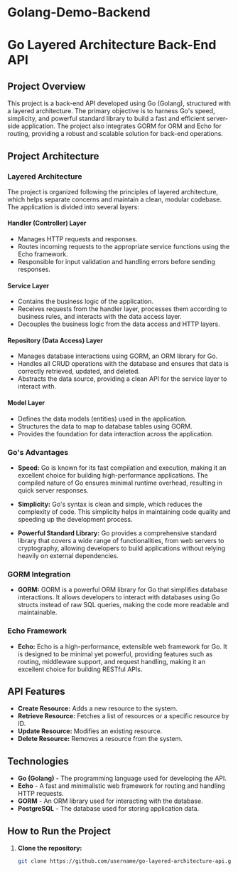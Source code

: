 # Golang-Demo-Backend

# Go Layered Architecture Back-End API

## Project Overview

This project is a back-end API developed using Go (Golang), structured with a layered architecture. The primary objective is to harness Go's speed, simplicity, and powerful standard library to build a fast and efficient server-side application. The project also integrates GORM for ORM and Echo for routing, providing a robust and scalable solution for back-end operations.

## Project Architecture

### Layered Architecture

The project is organized following the principles of layered architecture, which helps separate concerns and maintain a clean, modular codebase. The application is divided into several layers:

#### Handler (Controller) Layer
- Manages HTTP requests and responses.
- Routes incoming requests to the appropriate service functions using the Echo framework.
- Responsible for input validation and handling errors before sending responses.

#### Service Layer
- Contains the business logic of the application.
- Receives requests from the handler layer, processes them according to business rules, and interacts with the data access layer.
- Decouples the business logic from the data access and HTTP layers.

#### Repository (Data Access) Layer
- Manages database interactions using GORM, an ORM library for Go.
- Handles all CRUD operations with the database and ensures that data is correctly retrieved, updated, and deleted.
- Abstracts the data source, providing a clean API for the service layer to interact with.

#### Model Layer
- Defines the data models (entities) used in the application.
- Structures the data to map to database tables using GORM.
- Provides the foundation for data interaction across the application.

### Go's Advantages

- **Speed:** Go is known for its fast compilation and execution, making it an excellent choice for building high-performance applications. The compiled nature of Go ensures minimal runtime overhead, resulting in quick server responses.
  
- **Simplicity:** Go's syntax is clean and simple, which reduces the complexity of code. This simplicity helps in maintaining code quality and speeding up the development process.
  
- **Powerful Standard Library:** Go provides a comprehensive standard library that covers a wide range of functionalities, from web servers to cryptography, allowing developers to build applications without relying heavily on external dependencies.

### GORM Integration

- **GORM:** GORM is a powerful ORM library for Go that simplifies database interactions. It allows developers to interact with databases using Go structs instead of raw SQL queries, making the code more readable and maintainable.

### Echo Framework

- **Echo:** Echo is a high-performance, extensible web framework for Go. It is designed to be minimal yet powerful, providing features such as routing, middleware support, and request handling, making it an excellent choice for building RESTful APIs.

## API Features

- **Create Resource:** Adds a new resource to the system.
- **Retrieve Resource:** Fetches a list of resources or a specific resource by ID.
- **Update Resource:** Modifies an existing resource.
- **Delete Resource:** Removes a resource from the system.

## Technologies

- **Go (Golang)** - The programming language used for developing the API.
- **Echo** - A fast and minimalistic web framework for routing and handling HTTP requests.
- **GORM** - An ORM library used for interacting with the database.
- **PostgreSQL** - The database used for storing application data.

## How to Run the Project

1. **Clone the repository:**
   ```bash
   git clone https://github.com/username/go-layered-architecture-api.git
